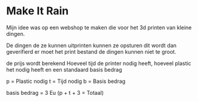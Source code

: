 # Make It Rain

Mijn idee was op een webshop te maken die voor het 3d printen van kleine dingen. 

De dingen de ze kunnen uitprinten kunnen ze opsturen dit wordt dan geverifierd er moet het print bestand de dingen kunnen niet te groot.

de prijs wordt berekend Hoeveel tijd de printer nodig heeft, hoeveel plastic het nodig heeft en een standaard basis bedrag 

p = Plastic nodig
t = Tijd nodig 
b = Basis bedrag

basis bedrag = 3 Eu
(p + t + 3 = Totaal)
